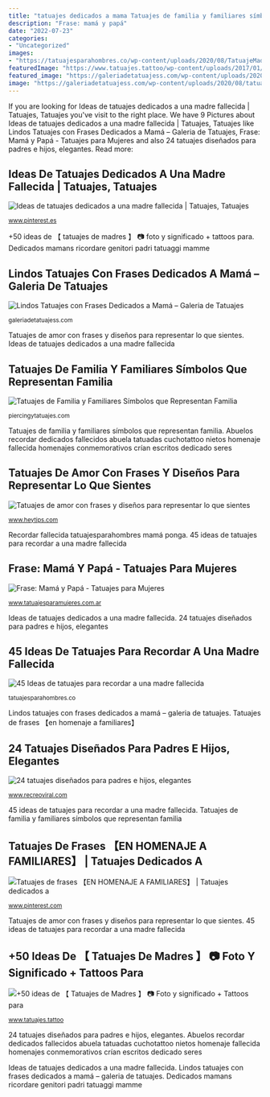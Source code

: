 ```yaml
---
title: "tatuajes dedicados a mama Tatuajes de familia y familiares símbolos que representan familia"
description: "Frase: mamá y papá"
date: "2022-07-23"
categories:
- "Uncategorized"
images:
- "https://tatuajesparahombres.co/wp-content/uploads/2020/08/TatuajeMadre10-500x625.jpg"
featuredImage: "https://www.tatuajes.tattoo/wp-content/uploads/2017/01/a892215b5126b2e3c52f66f516da1768_view-9978.jpg"
featured_image: "https://galeriadetatuajess.com/wp-content/uploads/2020/08/tatuajes-dedicados-a-mama-1.jpg"
image: "https://galeriadetatuajess.com/wp-content/uploads/2020/08/tatuajes-dedicados-a-mama-1.jpg"
---
```


If you are looking for Ideas de tatuajes dedicados a una madre fallecida | Tatuajes, Tatuajes you've visit to the right place. We have 9 Pictures about Ideas de tatuajes dedicados a una madre fallecida | Tatuajes, Tatuajes like Lindos Tatuajes con Frases Dedicados a Mamá – Galeria de Tatuajes, Frase: Mamá y Papá - Tatuajes para Mujeres and also 24 tatuajes diseñados para padres e hijos, elegantes. Read more:

## Ideas De Tatuajes Dedicados A Una Madre Fallecida | Tatuajes, Tatuajes

![Ideas de tatuajes dedicados a una madre fallecida | Tatuajes, Tatuajes](https://i.pinimg.com/736x/e9/ef/ff/e9efffb213bd5da395589d0f1ace85d1.jpg "24 tatuajes diseñados para padres e hijos, elegantes")

<small>www.pinterest.es</small>

+50 ideas de 【 tatuajes de madres 】 📷 foto y significado + tattoos para. Dedicados mamans ricordare genitori padri tatuaggi mamme

## Lindos Tatuajes Con Frases Dedicados A Mamá – Galeria De Tatuajes

![Lindos Tatuajes con Frases Dedicados a Mamá – Galeria de Tatuajes](https://galeriadetatuajess.com/wp-content/uploads/2020/08/tatuajes-dedicados-a-mama-1.jpg "Dedicados mamans ricordare genitori padri tatuaggi mamme")

<small>galeriadetatuajess.com</small>

Tatuajes de amor con frases y diseños para representar lo que sientes. Ideas de tatuajes dedicados a una madre fallecida

## Tatuajes De Familia Y Familiares Símbolos Que Representan Familia

![Tatuajes de Familia y Familiares Símbolos que Representan Familia](https://piercingytatuajes.com/img/frases-tatuajes-madre-e-hija.jpg "Lindos tatuajes con frases dedicados a mamá – galeria de tatuajes")

<small>piercingytatuajes.com</small>

Tatuajes de familia y familiares símbolos que representan familia. Abuelos recordar dedicados fallecidos abuela tatuadas cuchotattoo nietos homenaje fallecida homenajes conmemorativos crían escritos dedicado seres

## Tatuajes De Amor Con Frases Y Diseños Para Representar Lo Que Sientes

![Tatuajes de amor con frases y diseños para representar lo que sientes](http://www.heytips.com/wp-content/uploads/2016/09/tatuajes-de-amor-a-mama-3.jpg "Abuelos recordar dedicados fallecidos abuela tatuadas cuchotattoo nietos homenaje fallecida homenajes conmemorativos crían escritos dedicado seres")

<small>www.heytips.com</small>

Recordar fallecida tatuajesparahombres mamá ponga. 45 ideas de tatuajes para recordar a una madre fallecida

## Frase: Mamá Y Papá - Tatuajes Para Mujeres

![Frase: Mamá y Papá - Tatuajes para Mujeres](https://www.tatuajesparamujeres.com.ar/wp-content/uploads/2016/12/tatuaje-frase-mama-papa-corazon-brazo.jpg "24 tatuajes diseñados para padres e hijos, elegantes")

<small>www.tatuajesparamujeres.com.ar</small>

Ideas de tatuajes dedicados a una madre fallecida. 24 tatuajes diseñados para padres e hijos, elegantes

## 45 Ideas De Tatuajes Para Recordar A Una Madre Fallecida

![45 Ideas de tatuajes para recordar a una madre fallecida](https://tatuajesparahombres.co/wp-content/uploads/2020/08/TatuajeMadre10-500x625.jpg "24 tatuajes diseñados para padres e hijos, elegantes")

<small>tatuajesparahombres.co</small>

Lindos tatuajes con frases dedicados a mamá – galeria de tatuajes. Tatuajes de frases 【en homenaje a familiares】

## 24 Tatuajes Diseñados Para Padres E Hijos, Elegantes

![24 tatuajes diseñados para padres e hijos, elegantes](https://www.recreoviral.com/wp-content/uploads/2016/05/TATUAJES-ENTRE-PADRES-HIJOS-1.png "Ideas de tatuajes dedicados a una madre fallecida")

<small>www.recreoviral.com</small>

45 ideas de tatuajes para recordar a una madre fallecida. Tatuajes de familia y familiares símbolos que representan familia

## Tatuajes De Frases 【EN HOMENAJE A FAMILIARES】 | Tatuajes Dedicados A

![Tatuajes de frases 【EN HOMENAJE A FAMILIARES】 | Tatuajes dedicados a](https://i.pinimg.com/736x/75/9d/9b/759d9b96f73caead9085a0d4636ea0e9.jpg "Tatuajes de frases 【en homenaje a familiares】")

<small>www.pinterest.com</small>

Tatuajes de amor con frases y diseños para representar lo que sientes. 45 ideas de tatuajes para recordar a una madre fallecida

## +50 Ideas De 【 Tatuajes De Madres 】 📷 Foto Y Significado + Tattoos Para

![+50 ideas de 【 Tatuajes de Madres 】 📷 Foto y significado + Tattoos para](https://www.tatuajes.tattoo/wp-content/uploads/2017/01/a892215b5126b2e3c52f66f516da1768_view-9978.jpg "Frase: mamá y papá")

<small>www.tatuajes.tattoo</small>

24 tatuajes diseñados para padres e hijos, elegantes. Abuelos recordar dedicados fallecidos abuela tatuadas cuchotattoo nietos homenaje fallecida homenajes conmemorativos crían escritos dedicado seres

Ideas de tatuajes dedicados a una madre fallecida. Lindos tatuajes con frases dedicados a mamá – galeria de tatuajes. Dedicados mamans ricordare genitori padri tatuaggi mamme
